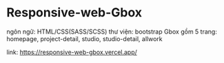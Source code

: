 # Responsive-web-Gbox

ngôn ngữ: HTML/CSS(SASS/SCSS)
thư viện: bootstrap
Gbox gồm 5 trang: homepage, project-detail, studio, studio-detail, allwork

link: https://responsive-web-gbox.vercel.app/

